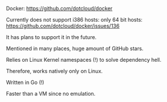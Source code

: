 Docker: <https://github.com/dotcloud/docker>

Currently does not support i386 hosts: only 64 bit hosts: <https://github.com/dotcloud/docker/issues/136>

It has plans to support it in the future.

Mentioned in many places, huge amount of GitHub stars.

Relies on Linux Kernel namespaces (!) to solve dependency hell.

Therefore, works natively only on Linux.

Written in Go (!)

Faster than a VM since no emulation.
